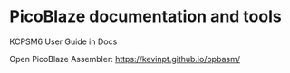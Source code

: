 # PicoBlaze documentation and tools

KCPSM6 User Guide in Docs

Open PicoBlaze Assembler:  https://kevinpt.github.io/opbasm/

